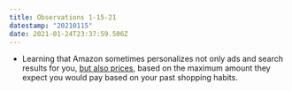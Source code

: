 ```yaml
---
title: Observations 1-15-21
datestamp: "20210115"
date: 2021-01-24T23:37:59.506Z
---
```

- Learning that Amazon sometimes personalizes not only ads and search results for you, [but also prices](https://harpers.org/archive/2020/09/the-big-tech-extortion-racket/), based on the maximum amount they expect you would pay based on your past shopping habits.